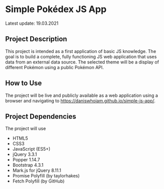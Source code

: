 # Simple Pokédex JS App

Latest update: 19.03.2021

## Project Description
This project is intended as a first application of basic JS knowledge. The goal is to build a complete, fully functioning JS web application that uses data from an external data source.
The selected theme will be a display of different Pokémon using a public Pokémon API.

## How to Use
The project will be live and publicly available as a web application using a browser and navigating to https://daniswhoiam.github.io/simple-js-app/.

## Project Dependencies
The project will use
* HTML5
* CSS3
* JavaScript (ES5+)
* jQuery 3.3.1
* Popper 1.14.7
* Bootstrap 4.3.1
* Mark.js for jQuery 8.11.1
* Promise Polyfill (by taylorhakes)
* Fetch Polyfill (by GitHub)
